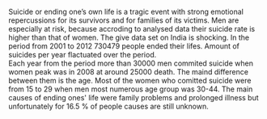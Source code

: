 Suicide or ending one’s own life is a tragic event with strong emotional repercussions for its survivors and for families of its victims. Men are especially at risk, because accroding to analysed data their suicide rate is higher than that of women. The give data set on India is shocking. In the period from 2001 to 2012 730479 people ended their lifes. Amount of suicides per year flactuated over the period. <br>
Each year from the period more than 30000 men commited suicide when women peak was in 2008 at around 25000 death.  The maind difference between them is the age.
Most of the women who comitted suicide were from 15 to 29 when men most numerous age group was 30-44. The main causes of ending ones' life were family problems and prolonged illness but unfortunately for 16.5 % of people causes are still unknown.
